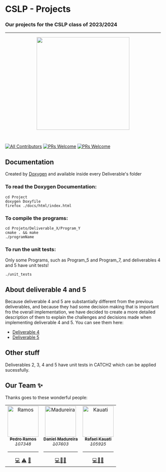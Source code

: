 # CSLP - Projects
### Our projects for the CSLP class of 2023/2024
---

<p align="center">
    <img src="https://i.imgur.com/dEcZSls.png" height="300px">
</p>

&nbsp;

[![All Contributors](https://img.shields.io/badge/Contributors-3-brightgreen.svg?style=for-the-badge)](http://makeapullrequest.com)
[![PRs Welcome](https://img.shields.io/badge/Completed%20Deliverables-Del%201%20%203%204%20%205-orange.svg?style=for-the-badge)](http://makeapullrequest.com)
[![PRs Welcome](https://img.shields.io/badge/Current%20Deliverables-Del%206-blue.svg?style=for-the-badge)](http://makeapullrequest.com)

## Documentation

Created by [Doxygen](https://www.doxygen.nl/) and available inside every Deliverable's folder 

### To read the Doxygen Documentation:
```
cd Project
doxygen Doxyfile
firefox ./docs/html/index.html
```

### To compile the programs:
```
cd Projeto/Deliverable_X/Program_Y
cmake . && make
./programName
```

### To run the unit tests:
Only some Programs, such as Program_5 and Program_7, and deliverables 4 and 5 have unit tests!
```
./unit_tests
```
## About deliverable 4 and 5
Because deliverable 4 and 5 are substantially different from the previous deliverables, and because they had some decision making that is important fro the overall implementation, we have decided to create a more detailed description of them to explain the challenges and decisions made when implementing deliverable 4 and 5.
You can see them here:
- [Deliverable 4](./Projeto/Deliverable_4/README.md)
- [Deliverable 5](./Projeto/Deliverable_5/README.md)

## Other stuff

Deliverables 2, 3, 4 and 5 have unit tests in CATCH2 which can be applied sucessfully.

## Our Team ✨

Thanks goes to these wonderful people:

<!-- ALL-CONTRIBUTORS-LIST:START - Do not remove or modify this section -->
<!-- prettier-ignore-start -->
<!-- markdownlint-disable -->
<table>
  <tr>
    <td align="center"><a href="https://github.com/P-Ramos16"><img src="https://avatars0.githubusercontent.com/P-Ramos16?v=3" width="100px;" alt="Ramos"/><br /><sub><b>Pedro Ramos</b><br><i>107348</i></sub></a><hr><a href="https://github.com/P-Ramos16" title="Code">💻</a> <a href="https://github.com/codesandbox/codesandbox-client/commits?author=CompuIves" title="Tests">⚠️</a> <a href="#tool-CompuIves" title="Tools">🔧</a></td>
    <td align="center"><a href="https://github.com/Dan1m4D"><img src="https://avatars0.githubusercontent.com/Dan1m4D?v=3" width="100px;" alt="Madureira"/><br /><sub><b>Daniel Madureira</b><br><i>107603</i></sub></a><hr><a href="https://github.com/Dan1m4D" title="Code">💻</a><a href="#design-CompuIves" title="Design">🎨</a><a href="#blog-CompuIves" title="Blogposts">📝</a></td>
    <td align="center"><a href="https://github.com/Rafael-Kauati"><img src="https://avatars0.githubusercontent.com/Rafael-Kauati?v=3" width="100px;" alt="Kauati"/><br /><sub><b>Rafael Kauati</b><br><i>105925</i></sub></a><hr><a href="https://github.com/Rafael-Kauati" title="Code">💻</a><a href="#tool-MergeMaestro" title="Tools">🔀</a><a href="#tool-CompuIves" title="Tools">🔧</a></td>
  </tr>
</table>

<!-- markdownlint-enable -->
<!-- prettier-ignore-end -->

<!-- ALL-CONTRIBUTORS-LIST:END -->
